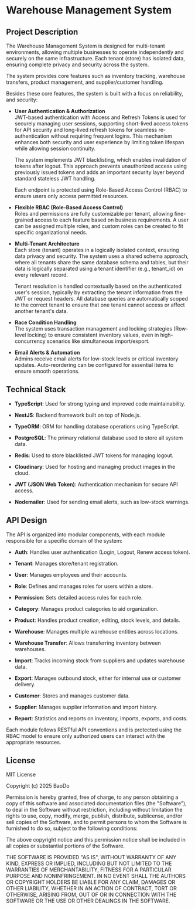 # Warehouse Management System

## Project Description

The Warehouse Management System is designed for multi-tenant environments, allowing multiple businesses to operate independently and securely on the same infrastructure. Each tenant (store) has isolated data, ensuring complete privacy and security across the system. 

The system provides core features such as inventory tracking, warehouse transfers, product management, and supplier/customer handling.

Besides these core features, the system is built with a focus on reliability, and security:

- **User Authentication & Authorization**  
  JWT-based authentication with Access and Refresh Tokens is used for securely managing user sessions, supporting short-lived access tokens for API security and long-lived refresh tokens for seamless re-authentication without requiring frequent logins. This mechanism enhances both security and user experience by limiting token lifespan while allowing session continuity.

  The system implements JWT blacklisting, which enables invalidation of tokens after logout. This approach prevents unauthorized access using previously issued tokens and adds an important security layer beyond standard stateless JWT handling.

  Each endpoint is protected using Role-Based Access Control (RBAC) to ensure users only access permitted resources.

- **Flexible RBAC (Role-Based Access Control)**  
  Roles and permissions are fully customizable per tenant, allowing fine-grained access to each feature based on business requirements.
  A user can be assigned multiple roles, and custom roles can be created to fit specific organizational needs.

- **Multi-Tenant Architecture**  
  Each store (tenant) operates in a logically isolated context, ensuring data privacy and security. The system uses a shared schema approach, where all tenants share the same database schema and tables, but their data is logically separated using a tenant identifier (e.g., tenant_id) on every relevant record.

  Tenant resolution is handled contextually based on the authenticated user's session, typically by extracting the tenant information from the JWT or request headers. All database queries are automatically scoped to the correct tenant to ensure that one tenant cannot access or affect another tenant's data.

- **Race Condition Handling**  
  The system uses transaction management and locking strategies (Row-level locking) to ensure consistent inventory values, even in high-concurrency scenarios like simultaneous import/export.

- **Email Alerts & Automation**  
  Admins receive email alerts for low-stock levels or critical inventory updates. Auto-reordering can be configured for essential items to ensure smooth operations.

## Technical Stack

- **TypeScript**: Used for strong typing and improved code maintainability. 

- **NestJS**: Backend framework built on top of Node.js.   

- **TypeORM**: ORM for handling database operations using TypeScript.  

- **PostgreSQL**: The primary relational database used to store all system data.  

- **Redis**: Used to store blacklisted JWT tokens for managing logout.  

- **Cloudinary**: Used for hosting and managing product images in the cloud.  

- **JWT (JSON Web Token)**: Authentication mechanism for secure API access.  

- **Nodemailer**: Used for sending email alerts, such as low-stock warnings.

## API Design

The API is organized into modular components, with each module responsible for a specific domain of the system:

- **Auth**: Handles user authentication (Login, Logout, Renew access token).  

- **Tenant**: Manages store/tenant registration.

- **User**: Manages employees and their accounts.  

- **Role**: Defines and manages roles for users within a store. 

- **Permission**: Sets detailed access rules for each role.  

- **Category**: Manages product categories to aid organization. 

- **Product**: Handles product creation, editing, stock levels, and details.  

- **Warehouse**: Manages multiple warehouse entities across locations.  

- **Warehouse Transfer**: Allows transferring inventory between warehouses.  

- **Import**: Tracks incoming stock from suppliers and updates warehouse data.  

- **Export**: Manages outbound stock, either for internal use or customer delivery.  

- **Customer**: Stores and manages customer data.  

- **Supplier**: Manages supplier information and import history.  

- **Report**: Statistics and reports on inventory, imports, exports, and costs.

Each module follows RESTful API conventions and is protected using the RBAC model to ensure only authorized users can interact with the appropriate resources.

## License

MIT License

Copyright (c) 2025 BaoDo

Permission is hereby granted, free of charge, to any person obtaining a copy of this software and associated documentation files (the "Software"), to deal in the Software without restriction, including without limitation the rights to use, copy, modify, merge, publish, distribute, sublicense, and/or sell copies of the Software, and to permit persons to whom the Software is furnished to do so, subject to the following conditions:

The above copyright notice and this permission notice shall be included in all copies or substantial portions of the Software.

THE SOFTWARE IS PROVIDED "AS IS", WITHOUT WARRANTY OF ANY KIND, EXPRESS OR IMPLIED, INCLUDING BUT NOT LIMITED TO THE WARRANTIES OF MERCHANTABILITY, FITNESS FOR A PARTICULAR PURPOSE AND NONINFRINGEMENT. IN NO EVENT SHALL THE AUTHORS OR COPYRIGHT HOLDERS BE LIABLE FOR ANY CLAIM, DAMAGES OR OTHER LIABILITY, WHETHER IN AN ACTION OF CONTRACT, TORT OR OTHERWISE, ARISING FROM, OUT OF OR IN CONNECTION WITH THE SOFTWARE OR THE USE OR OTHER DEALINGS IN THE SOFTWARE.